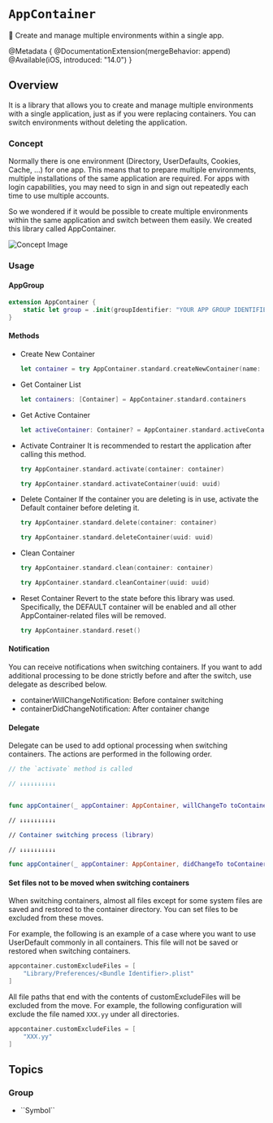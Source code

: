 # ``AppContainer``

🧳 Create and manage multiple environments within a single app.

@Metadata {
    @DocumentationExtension(mergeBehavior: append)
    @Available(iOS, introduced: "14.0")
}

## Overview

It is a library that allows you to create and manage multiple environments with a single application, just as if you were replacing containers.
You can switch environments without deleting the application.

### Concept

Normally there is one environment (Directory, UserDefaults, Cookies, Cache, ...) for one app.
This means that to prepare multiple environments, multiple installations of the same application are required.
For apps with login capabilities, you may need to sign in and sign out repeatedly each time to use multiple accounts.

So we wondered if it would be possible to create multiple environments within the same application and switch between them easily.
We created this library called AppContainer.

![Concept Image](concept.png)

### Usage

#### AppGroup

```swift
extension AppContainer {
    static let group = .init(groupIdentifier: "YOUR APP GROUP IDENTIFIER")
}
```

#### Methods

- Create New Container
    ```swift
    let container = try AppContainer.standard.createNewContainer(name: "Debug1")
    ```

- Get Container List
    ```swift
    let containers: [Container] = AppContainer.standard.containers
    ```

- Get Active Container
    ```swift
    let activeContainer: Container? = AppContainer.standard.activeContainer
    ```

- Activate Contrainer
    It is recommended to restart the application after calling this method.
    ```swift
    try AppContainer.standard.activate(container: container)
    ```
    ```swift
    try AppContainer.standard.activateContainer(uuid: uuid)
    ```

- Delete Container
    If the container you are deleting is in use, activate the Default container before deleting it.
    ```swift
    try AppContainer.standard.delete(container: container)
    ```
    ```swift
    try AppContainer.standard.deleteContainer(uuid: uuid)
    ```

- Clean Container
    ```swift
    try AppContainer.standard.clean(container: container)
    ```
    ```swift
    try AppContainer.standard.cleanContainer(uuid: uuid)
    ```

- Reset Container
    Revert to the state before this library was used.
    Specifically, the DEFAULT container will be enabled and all other AppContainer-related files will be removed.
    ```swift
    try AppContainer.standard.reset()
    ```

#### Notification

You can receive notifications when switching containers.
If you want to add additional processing to be done strictly before and after the switch, use delegate as described below.

- containerWillChangeNotification:
    Before container switching
- containerDidChangeNotification:
    After container change

#### Delegate

Delegate can be used to add optional processing when switching containers.
The actions are performed in the following order.

``` swift
// the `activate` method is called

// ↓↓↓↓↓↓↓↓↓↓


func appContainer(_ appContainer: AppContainer, willChangeTo toContainer: Container, from fromContainer: Container?) // Delegate(before container switch)

// ↓↓↓↓↓↓↓↓↓↓

// Container switching process (library)

// ↓↓↓↓↓↓↓↓↓↓

func appContainer(_ appContainer: AppContainer, didChangeTo toContainer: Container, from fromContainer: Container?) // Delegate (after container switch)
```

#### Set files not to be moved when switching containers

When switching containers, almost all files except for some system files are saved and restored to the container directory.
You can set files to be excluded from these moves.

For example, the following is an example of a case where you want to use UserDefault commonly in all containers.
This file will not be saved or restored when switching containers.

```swift
appcontainer.customExcludeFiles = [
    "Library/Preferences/<Bundle Identifier>.plist"
]
```

All file paths that end with the contents of customExcludeFiles will be excluded from the move.
For example, the following configuration will exclude the file named `XXX.yy` under all directories.

```swift
appcontainer.customExcludeFiles = [
    "XXX.yy"
]
```

## Topics

### <!--@START_MENU_TOKEN@-->Group<!--@END_MENU_TOKEN@-->

- <!--@START_MENU_TOKEN@-->``Symbol``<!--@END_MENU_TOKEN@-->
